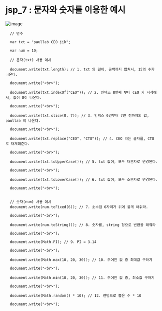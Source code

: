 # jsp_7 : 문자와 숫자를 이용한 예시

![image](https://user-images.githubusercontent.com/37132897/158110662-d36e096a-c8c1-4c30-abfb-b8710120a001.png)


      // 변수
      
      var txt = "paullab CEO jik";
      
      var num = 10;
      
      // 문자(txt) 사용 예시

      document.write(txt.length); // 1. txt 의 길이, 공백까지 합쳐서, 15의 수가 나온다.

      document.write("<br>");

      document.write(txt.indexOf("CEO")); // 2. 인덱스 8번째 부터 CEO 가 시작해서, 값이 8이 나온다.

      document.write("<br>");

      document.write(txt.slice(0, 7)); // 3. 인덱스 0번부터 7번 전까지의 값, paullab 이 나온다.

      document.write("<br>");

      document.write(txt.replace("CEO", "CTO")); // 4. CEO 라는 글자를, CTO 로 대체해준다.

      document.write("<br>");

      document.write(txt.toUpperCase()); // 5. txt 값이, 모두 대문자로 변경된다.

      document.write("<br>");

      document.write(txt.toLowerCase()); // 6. txt 값이, 모두 소문자로 변경된다.

      document.write("<br>");


      // 숫자(num) 사용 예시
      document.write(num.toFixed(6)); // 7. 소수점 6자리가 뒤에 붙게 해줘라.

      document.write("<br>");

      document.write(num.toString()); // 8. 숫자를, string 형으로 변환을 해줘라

      document.write("<br>");

      document.write(Math.PI); // 9. PI = 3.14

      document.write("<br>");

      document.write(Math.max(10, 20, 30)); // 10. 주어진 값 중 최대값 구하기

      document.write("<br>");

      document.write(Math.min(10, 20, 30)); // 11. 주어진 값 중, 최소값 구하기

      document.write("<br>");

      document.write(Math.random() * 10); // 12. 랜덤으로 뽑은 수 * 10

      document.write("<br>");
